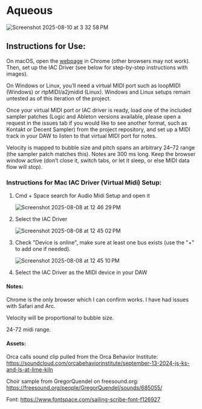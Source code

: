 # Aqueous

![Screenshot 2025-08-10 at 3 32 58 PM](https://github.com/user-attachments/assets/67a7b4e3-088c-419c-bb56-a4956ea6bc80)

## Instructions for Use:

On macOS, open the [webpage](https://stelladrinkwater.github.io/Aqueous/) in Chrome (other browsers may not work). Then, set up the IAC Driver (see below for step-by-step instructions with images). 

On Windows or Linux, you’ll need a virtual MIDI port such as loopMIDI (Windows) or rtpMIDI/a2jmidid (Linux). Windows and Linux setups remain untested as of this iteration of the project. 

Once your virtual MIDI port or IAC driver is ready, load one of the included sampler patches (Logic and Ableton versions available, please open a request in the issues tab if you would like to see another format, such as Kontakt or Decent Sampler) from the project repository, and set up a MIDI track in your DAW to listen to that virtual MIDI port for notes. 

Velocity is mapped to bubble size and pitch spans an arbitrary 24–72 range (the sampler patch matches this). Notes are 300 ms long. Keep the browser window active (don’t close it, switch tabs, or let it sleep, or else MIDI data flow will stop).


### Instructions for Mac IAC Driver (Virtual Midi) Setup:

1. Cmd + Space search for Audio Midi Setup and open it
   
   ![Screenshot 2025-08-08 at 12 46 29 PM](https://github.com/user-attachments/assets/15ca6575-2c78-4403-ab94-e0876ab94f29)
   
3. Select the IAC Driver
   
   ![Screenshot 2025-08-08 at 12 45 02 PM](https://github.com/user-attachments/assets/6ac8a28e-912e-432a-87fd-5244222d2c18)
   
5. Check "Device is online", make sure at least one bus exists (use the "+" to add one if needed).

   ![Screenshot 2025-08-08 at 12 45 10 PM](https://github.com/user-attachments/assets/184c4590-3a77-4248-9876-6e735c9e1f57)

7. Select the IAC Driver as the MIDI device in your DAW


#### Notes:

Chrome is the only browser which I can confirm works. I have had issues with Safari and Arc.

Velocity will be proportional to bubble size.

24-72 midi range.

#### Assets:

Orca calls sound clip pulled from the Orca Behavior Institute:
https://soundcloud.com/orcabehaviorinstitute/september-13-2024-js-ks-and-ls-at-lime-kiln

Choir sample from GregorQuendel on freesound.org:
https://freesound.org/people/GregorQuendel/sounds/685055/

Font:
https://www.fontspace.com/sailing-scribe-font-f126927

